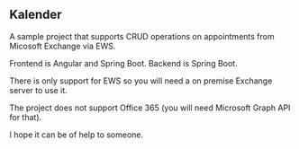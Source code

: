 ## Kalender
A sample project that supports CRUD operations on appointments from Micosoft Exchange via EWS.

Frontend is Angular and Spring Boot. Backend is Spring Boot.

There is only support for EWS so you will need a on premise Exchange server to use it. 

The project does not support Office 365 (you will need Microsoft Graph API for that).

I hope it can be of help to someone.

